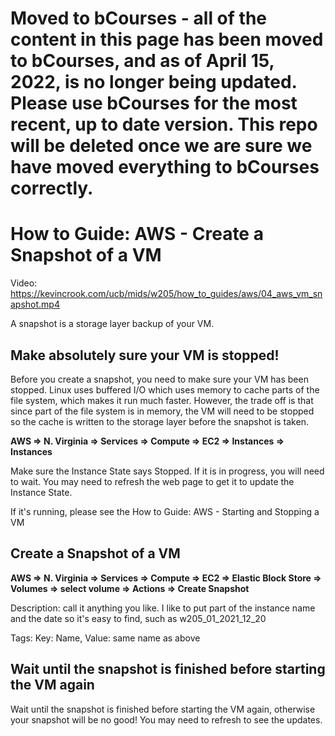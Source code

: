 # Moved to bCourses - all of the content in this page has been moved to bCourses, and as of April 15, 2022, is no longer being updated.  Please use bCourses for the most recent, up to date version. This repo will be deleted once we are sure we have moved everything to bCourses correctly.

# How to Guide: AWS - Create a Snapshot of a VM

Video: https://kevincrook.com/ucb/mids/w205/how_to_guides/aws/04_aws_vm_snapshot.mp4

A snapshot is a storage layer backup of your VM.

## Make absolutely sure your VM is stopped!

Before you create a snapshot, you need to make sure your VM has been stopped.  Linux uses buffered I/O which uses memory to cache parts of the file system, which makes it run much faster.  However, the trade off is that since part of the file system is in memory, the VM will need to be stopped so the cache is written to the storage layer before the snapshot is taken.

**AWS => N. Virginia => Services => Compute => EC2 => Instances => Instances**

Make sure the Instance State says Stopped.  If it is in progress, you will need to wait.  You may need to refresh the web page to get it to update the Instance State.

If it's running, please see the How to Guide: AWS - Starting and Stopping a VM

## Create a Snapshot of a VM

**AWS => N. Virginia => Services => Compute => EC2 => Elastic Block Store => Volumes => select volume => Actions => Create Snapshot**

Description: call it anything you like.  I like to put part of the instance name and the date so it's easy to find, such as w205_01_2021_12_20

Tags: Key: Name, Value: same name as above

## Wait until the snapshot is finished before starting the VM again

Wait until the snapshot is finished before starting the VM again, otherwise your snapshot will be no good!  You may need to refresh to see the updates.
